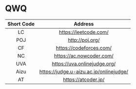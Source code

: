 # QWQ

| Short Code |                  Address                  |
| :--------: | :---------------------------------------: |
|     LC     |          <https://leetcode.com/>          |
|    POJ     |             <http://poj.org/>             |
|     CF     |         <https://codeforces.com/>         |
|     NC     |        <https://ac.nowcoder.com/>         |
|    UVA     |      <https://uva.onlinejudge.org/>       |
|    Aizu    | <https://judge.u-aizu.ac.jp/onlinejudge/> |
|     AT     |           <https://atcoder.jp/>           |
